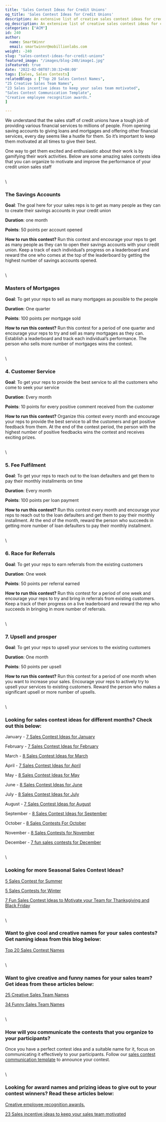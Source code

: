 ```yaml
---
title: 'Sales Contest Ideas for Credit Unions'
og_title: 'Sales Contest Ideas for Credit Unions'
description: An extensive list of creative sales contest ideas for credit unions. 
og_description: An extensive list of creative sales contest ideas for credit unions. 
categories: ["ACM"]
id: 240
author:
  name: SmartWinnr
  email: smartwinnr@mobillionlabs.com
weight: -240
slug: "sales-contest-ideas-for-credit-unions"
featured_image: "/images/blog-240/image1.jpg"
isFeatured: true
date: '2022-02-08T07:30:32+08:00'
tags: [Sales, Sales Contests]
relatedBlogs : ["Top 20 Sales Contest Names",
"25 Creative Sales Team Names",
"23 Sales incentive ideas to keep your sales team motivated",
"Sales Contest Communication Template",
"Creative employee recognition awards."
]

---
```


We understand that the sales staff of credit unions have a tough job of providing various financial services to millions of people. From opening saving accounts to giving loans and mortgages and offering other financial services, every day seems like a hustle for them. So it’s important to keep them motivated at all times to give their best.

One way to get them excited and enthusiastic about their work is by gamifying their work activities. Below are some amazing sales contests idea that you can organize to motivate and improve the performance of your credit union sales staff

\
\

### **The Savings Accounts**

<b>Goal</b>: The goal here for your sales reps is to get as many people as they can to create their savings accounts in your credit union

<b>Duration</b>: one month

<b>Points</b>: 50 points per account opened

<b>How to run this contest?</b> Run this contest and encourage your reps to get as many people as they can to open their savings accounts with your credit union. Keep a track of each individual’s progress on a leaderboard and reward the one who comes at the top of the leaderboard by getting the highest number of savings accounts opened.

\
\

### **Masters of Mortgages**

<b>Goal</b>: To get your reps to sell as many mortgages as possible to the people

<b>Duration</b>: One quarter

<b>Points</b>: 100 points per mortgage sold

<b>How to run this contest?</b> Run this contest for a period of one quarter and encourage your reps to try and sell as many mortgages as they can. Establish a leaderboard and track each individual’s performance. The person who sells more number of mortgages wins the contest.

\
\

### **4. Customer Service**

<b>Goal</b>: To get your reps to provide the best service to all the customers who come to seek your service

<b>Duration</b>: Every month

<b>Points</b>: 10 points for every positive comment received from the customer

<b>How to run this contest?</b> Organize this contest every month and encourage your reps to provide the best service to all the customers and get positive feedback from them. At the end of the contest period, the person with the highest number of positive feedbacks wins the contest and receives exciting prizes.

\
\

### **5. Fee Fulfilment**

<b>Goal</b>: To get your reps to reach out to the loan defaulters and get them to pay their monthly installments on time

<b>Duration</b>: Every month

<b>Points</b>: 100 points per loan payment

<b>How to run this contest?</b> Run this contest every month and encourage your reps to reach out to the loan defaulters and get them to pay their monthly installment. At the end of the month, reward the person who succeeds in getting more number of loan defaulters to pay their monthly installment.

\
\

### **6. Race for Referrals**

<b>Goal</b>: To get your reps to earn referrals from the existing customers

<b>Duration</b>: One week

<b>Points</b>: 50 points per referral earned

<b>How to run this contest?</b> Run this contest for a period of one week and encourage your reps to try and bring in referrals from existing customers. Keep a track of their progress on a live leaderboard and reward the rep who succeeds in bringing in more number of referrals.

\
\

### **7. Upsell and prosper**

<b>Goal</b>: To get your reps to upsell your services to the existing customers

<b>Duration</b>: One month

<b>Points</b>: 50 points per upsell

<b>How to run this contest?</b> Run this contest for a period of one month when you want to increase your sales. Encourage your reps to actively try to upsell your services to existing customers. Reward the person who makes a significant upsell or more number of upsells.

\
\

### **Looking for sales contest ideas for different months? Check out this below:**

January - [7 Sales Contest Ideas for January](https://www.smartwinnr.com/post/7-sales-contest-ideas-for-january/)

February - [7 Sales Contest Ideas for February](https://www.smartwinnr.com/post/7-sales-contest-ideas-for-february/)

March - [8 Sales Contest Ideas for March](https://www.smartwinnr.com/post/8-sales-contest-ideas-for-march/)

April - [7 Sales Contest Ideas for April](https://www.smartwinnr.com/post/7-sales-contest-ideas-for-april/)

May - [8 Sales Contest Ideas for May](https://www.smartwinnr.com/post/8-sales-contest-ideas-for-may/)

June - [8 Sales Contest Ideas for June](https://www.smartwinnr.com/post/8-sales-contest-ideas-for-june/)

July - [8 Sales Contest Ideas for July](https://www.smartwinnr.com/post/8-sales-contest-ideas-for-july-2021/)

August - [7 Sales Contest Ideas for August](https://www.smartwinnr.com/post/7-sales-contest-ideas-for-august/)

September - [8 Sales Contest Ideas for September](https://www.smartwinnr.com/post/8-sales-contest-ideas-for-september/)

October - [8 Sales Contests For October](https://smartwinnr.com/post/8-sales-contests-for-october/)

November - [8 Sales Contests for November](https://smartwinnr.com/post/8-sales-contests-for-november/)

December - [7 fun sales contests for December](https://smartwinnr.com/post/7-fun-sales-contests-for-december/)

\
\

### **Looking for more Seasonal Sales Contest Ideas?**

[5 Sales Contest for Summer](https://smartwinnr.com/post/5-sales-contest-for-summer/)

[5 Sales Contests for Winter](https://smartwinnr.com/post/sales-contests-for-winter/)

[7 Fun Sales Contest Ideas to Motivate your Team for Thanksgiving and Black Friday](https://www.smartwinnr.com/post/7-fun-sales-contest-ideas-to-motivate-your-team-for-thanksgiving-and-black-friday/)

\
\

### **Want to give cool and creative names for your sales contests? Get naming ideas from this blog below:**

[Top 20 Sales Contest Names](https://www.smartwinnr.com/post/top-20-sales-contest-names/)

\
\

### **Want to give creative and funny names for your sales team? Get ideas from these articles below:**

[25 Creative Sales Team Names](https://www.smartwinnr.com/post/25-creative-sales-team-names/)

[34 Funny Sales Team Names](https://www.smartwinnr.com/post/funny-sales-team-names/)

\
\

### **How will you communicate the contests that you organize to your participants?**

Once you have a perfect contest idea and a suitable name for it, focus on communicating it effectively to your participants. Follow our [sales contest communication template](https://www.smartwinnr.com/post/sales-contest-communication-template/) to announce your contest.

\
\

### **Looking for award names and prizing ideas to give out to your contest winners? Read these articles below:**

[Creative employee recognition awards.](https://www.smartwinnr.com/post/creative-employee-recognition-award-names/)

[23 Sales incentive ideas to keep your sales team motivated](https://www.smartwinnr.com/post/sales-incentive-ideas-to-keep-your-sales-team-motivated/)